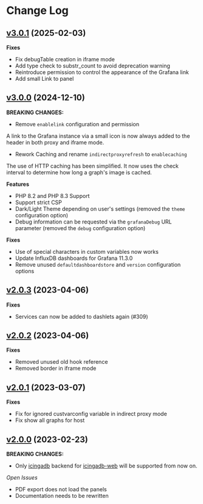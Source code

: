 # Change Log
## [v3.0.1](https://github.com/NETWAYS/icingaweb2-module-grafana/tree/v3.0.0) (2025-02-03)

**Fixes**
- Fix debugTable creation in iframe mode
- Add type check to substr_count to avoid deprecation warning
- Reintroduce permission to control the appearance of the Grafana link
- Add small Link to panel

## [v3.0.0](https://github.com/NETWAYS/icingaweb2-module-grafana/tree/v3.0.0) (2024-12-10)

**BREAKING CHANGES:**

- Remove `enablelink` configuration and permission

A link to the Grafana instance via a small icon is now always
added to the header in both proxy and iframe mode.

- Rework Caching and rename `indirectproxyrefresh` to `enablecaching`

The use of HTTP caching has been simplified.
It now uses the check interval to determine how long a graph's image is cached.

**Features**
- PHP 8.2 and PHP 8.3 Support
- Support strict CSP
- Dark/Light Theme depending on user's settings (removed the `theme` configuration option)
- Debug information can be requested via the `grafanaDebug` URL parameter (removed the `debug` configuration option)

**Fixes**
- Use of special characters in custom variables now works
- Update InfluxDB dashboards for Grafana 11.3.0
- Remove unused `defaultdashboardstore` and `version` configuration options

## [v2.0.3](https://github.com/mikesch-mp/icingaweb2-module-grafana/tree/v2.0.3) (2023-04-06)
**Fixes**
- Services can now be added to dashlets again (#309)

## [v2.0.2](https://github.com/mikesch-mp/icingaweb2-module-grafana/tree/v2.0.2) (2023-04-06)
**Fixes**
- Removed unused old hook reference
- Removed border in iframe mode

## [v2.0.1](https://github.com/mikesch-mp/icingaweb2-module-grafana/tree/v2.0.1) (2023-03-07)
**Fixes**
- Fix for ignored custvarconfig variable in indirect proxy mode
- Fix show all graphs for host

## [v2.0.0](https://github.com/mikesch-mp/icingaweb2-module-grafana/tree/v2.0.0) (2023-02-23)

**BREAKING CHANGES:**
- Only [icingadb](https://github.com/Icinga/icingadb) backend for [icingadb-web](https://github.com/Icinga/icingadb-web) will be supported from now on.

*Open Issues*

- PDF export does not load the panels
- Documentation needs to be rewritten
